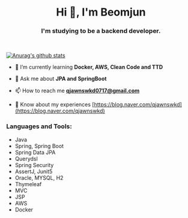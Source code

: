<h1 align="center">Hi 👋, I'm Beomjun</h1>
<h3 align="center">I'm studying to be a backend developer.</h3>
<br>

[![Anurag's github stats](https://github-readme-stats.vercel.app/api?username=qjawnswkd0717@gmail.com)](https://github.com/anuraghazra/github-readme-stats)

- 🌱 I’m currently learning **Docker, AWS, Clean Code and TTD**

- 💬 Ask me about **JPA and SpringBoot**  
 
- 📫 How to reach me **qjawnswkd0717@gmail.com**  

- 📄 Know about my experiences [https://blog.naver.com/qjawnswkd](https://blog.naver.com/qjawnswkd)

<h3 align="left">Languages and Tools:</h3>


- Java<br>
- Spring, Spring Boot<br>
- Spring Data JPA<br>
- Querydsl<br>
- Spring Security<br>
- AssertJ, Junit5<br>
- Oracle, MYSQL, H2<br>
- Thymeleaf<br>
- MVC<br>
- JSP<br>
- AWS<br>
- Docker<br>
